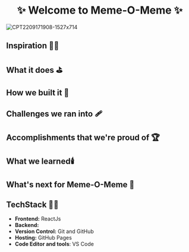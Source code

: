 <h1 align="center">
              ✨ Welcome to  Meme-O-Meme ✨ <br /> 
</h1>

 
![CPT2209171908-1527x714](https://user-images.githubusercontent.com/77020164/190859870-80877225-8f98-4390-b8da-cc11c1105c72.gif)


## Inspiration 🧑‍🎨

## What it does ⛳

## How we built it 🚧

## Challenges we ran into 🩹

## Accomplishments that we're proud of 🏆

## What we learned🕯️

## What's next for Meme-O-Meme 🚀


## TechStack 🧑‍💻

- **Frontend:** ReactJs
- **Backend:** 
- **Version Control:** Git and GitHub
- **Hosting:** GitHub Pages
- **Code Editor and tools**: VS Code
